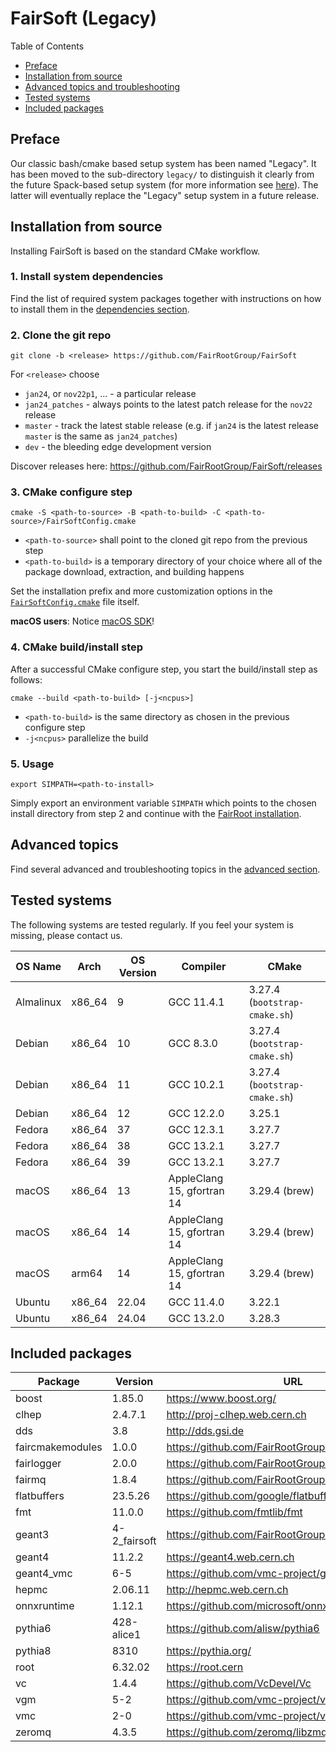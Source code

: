 # FairSoft (Legacy)

Table of Contents
* [Preface](#preface)
* [Installation from source](#installation-from-source)
* [Advanced topics and troubleshooting](#advanced-topics)
* [Tested systems](#tested-systems)
* [Included packages](#included-packages)

## Preface

Our classic bash/cmake based setup system
has been named "Legacy". It has been moved to the
sub-directory `legacy/` to distinguish it clearly
from the future Spack-based setup system
(for more information see [here](../docs/README.md)).
The latter will eventually replace the "Legacy" setup system
in a future release.

## Installation from source

Installing FairSoft is based on the standard CMake workflow.

### 1. Install system dependencies

Find the list of required system packages together with instructions
on how to install them in the [dependencies section](dependencies.md).

### 2. Clone the git repo

```
git clone -b <release> https://github.com/FairRootGroup/FairSoft
```

For `<release>` choose
* `jan24`, or `nov22p1`, ... - a particular release
* `jan24_patches` - always points to the latest patch release for the `nov22` release
* `master` - track the latest stable release (e.g. if `jan24` is the latest release `master` is the same as `jan24_patches`)
* `dev` - the bleeding edge development version

Discover releases here: https://github.com/FairRootGroup/FairSoft/releases

### 3. CMake configure step

```
cmake -S <path-to-source> -B <path-to-build> -C <path-to-source>/FairSoftConfig.cmake
```

* `<path-to-source>` shall point to the cloned git repo from the previous step
* `<path-to-build>` is a temporary directory of your choice where all of the package download, extraction, and building happens

Set the installation prefix and more customization options in the [`FairSoftConfig.cmake`](../FairSoftConfig.cmake) file itself.

**macOS users**: Notice [macOS SDK](advanced.md#macos-sdk)!

### 4. CMake build/install step

After a successful CMake configure step, you start the build/install step as follows:

```
cmake --build <path-to-build> [-j<ncpus>]
```

* `<path-to-build>` is the same directory as chosen in the previous configure step
* `-j<ncpus>` parallelize the build

### 5. Usage

```
export SIMPATH=<path-to-install>
```

Simply export an environment variable `SIMPATH` which points to the chosen install directory from step 2
and continue with the [FairRoot installation](https://github.com/FairRootGroup/FairRoot).

## Advanced topics

Find several advanced and troubleshooting topics in the [advanced section](advanced.md).

## Tested systems

The following systems are tested regularly. If you feel your system is missing,
please contact us.

| **OS Name** | **Arch** | **OS Version** | **Compiler** | **CMake** |
| --- | --- | --- | --- | --- |
| Almalinux  | x86_64 | 9     | GCC 11.4.1                 | 3.27.4 (`bootstrap-cmake.sh`) |
| Debian     | x86_64 | 10    | GCC 8.3.0                  | 3.27.4 (`bootstrap-cmake.sh`) |
| Debian     | x86_64 | 11    | GCC 10.2.1                 | 3.27.4 (`bootstrap-cmake.sh`) |
| Debian     | x86_64 | 12    | GCC 12.2.0                 | 3.25.1 |
| Fedora     | x86_64 | 37    | GCC 12.3.1                 | 3.27.7 |
| Fedora     | x86_64 | 38    | GCC 13.2.1                 | 3.27.7 |
| Fedora     | x86_64 | 39    | GCC 13.2.1                 | 3.27.7 |
| macOS      | x86_64 | 13    | AppleClang 15, gfortran 14 | 3.29.4 (brew) |
| macOS      | x86_64 | 14    | AppleClang 15, gfortran 14 | 3.29.4 (brew) |
| macOS      | arm64  | 14    | AppleClang 15, gfortran 14 | 3.29.4 (brew) |
| Ubuntu     | x86_64 | 22.04 | GCC 11.4.0                 | 3.22.1 |
| Ubuntu     | x86_64 | 24.04 | GCC 13.2.0                 | 3.28.3 |

## Included packages

| **Package** | **Version** | **URL** |
| --- | --- | --- |
| boost            | 1.85.0       | https://www.boost.org/ |
| clhep            | 2.4.7.1      | http://proj-clhep.web.cern.ch |
| dds              | 3.8          | http://dds.gsi.de |
| faircmakemodules | 1.0.0        | https://github.com/FairRootGroup/FairCMakeModules |
| fairlogger       | 2.0.0        | https://github.com/FairRootGroup/FairLogger |
| fairmq           | 1.8.4        | https://github.com/FairRootGroup/FairMQ |
| flatbuffers      | 23.5.26      | https://github.com/google/flatbuffers |
| fmt              | 11.0.0       | https://github.com/fmtlib/fmt |
| geant3           | 4-2_fairsoft | https://github.com/FairRootGroup/geant3 |
| geant4           | 11.2.2       | https://geant4.web.cern.ch |
| geant4_vmc       | 6-5          | https://github.com/vmc-project/geant4_vmc |
| hepmc            | 2.06.11      | http://hepmc.web.cern.ch |
| onnxruntime      | 1.12.1       | https://github.com/microsoft/onnxruntime |
| pythia6          | 428-alice1   | https://github.com/alisw/pythia6 |
| pythia8          | 8310         | https://pythia.org/ |
| root             | 6.32.02      | https://root.cern |
| vc               | 1.4.4        | https://github.com/VcDevel/Vc |
| vgm              | 5-2          | https://github.com/vmc-project/vgm |
| vmc              | 2-0          | https://github.com/vmc-project/vmc |
| zeromq           | 4.3.5        | https://github.com/zeromq/libzmq |
